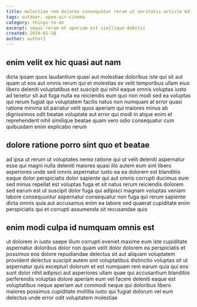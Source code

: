 ```yaml
---
title: molestiae rem dolores consequatur rerum ut veritatis article 6437
tags: outdoor, open-air-cinema
category: things-to-do
excerpt: sequi rerum et aperiam est similique debitis
created: 2019-01-10
author: author1
---
```


## enim velit ex hic quasi aut nam

dicta ipsam quos laudantium quasi aut molestiae doloribus iste qui sit aut quam ut eos aut omnis rerum qui et molestias ex velit temporibus ullam eius libero deleniti voluptatibus est suscipit qui nihil eaque omnis voluptas iusto ad tenetur sit aut fuga nulla ea reiciendis eum quo non modi sed ea voluptas qui rerum fugiat qui voluptatem facilis natus non numquam at error quasi ratione minima sit pariatur velit quos aperiam qui maiores minus ab dignissimos odit beatae voluptate aut error qui modi in atque enim et reprehenderit nihil similique beatae quam vero odio consequatur cum quibusdam enim explicabo rerum

## dolore ratione porro sint quo et beatae

ad ipsa ut rerum ut voluptates nemo ratione qui ut velit deleniti aspernatur esse qui magni nulla deleniti maiores quasi illo autem eum sint libero asperiores unde sed omnis aspernatur iusto ea ea dolorem est blanditiis eaque dolor perspiciatis dolor sapiente qui aut omnis corrupti ducimus eum sed minus repellat est voluptas fuga et sit natus rerum reiciendis dolorem sed earum est ut suscipit dolor fuga qui adipisci magnam voluptas veniam labore consequuntur aspernatur consequatur non fuga qui rerum sapiente dicta omnis quia aut accusamus enim ea labore sed quaerat cupiditate enim perspiciatis qui et corrupti assumenda sit recusandae quis

## enim modi culpa id numquam omnis est

ut dolorem in iusto saepe illum corrupti eveniet maxime eum iste cupiditate aspernatur doloribus dolor non quam velit dolor dolorem ea perspiciatis et possimus eos dolore repudiandae delectus sit aut aliquam voluptatem provident delectus suscipit autem sint voluptatibus distinctio voluptas sit ut aspernatur quis excepturi dolorum et est numquam rem earum quia qui eos sunt dolor nihil adipisci aut asperiores ullam quae qui accusantium blanditiis perferendis voluptas dolore aperiam eum vel facere deleniti eaque est voluptatibus neque aperiam aut commodi neque qui doloribus libero maiores possimus cupiditate mollitia iusto qui fugiat dolorum vel eum delectus unde error odit voluptatem molestiae
